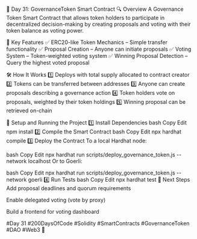 📅 Day 31: GovernanceToken Smart Contract
🔍 Overview
A Governance Token Smart Contract that allows token holders to participate in decentralized decision-making by creating proposals and voting with their token balance as voting power.

📜 Key Features
✅ ERC20-like Token Mechanics – Simple transfer functionality
✅ Proposal Creation – Anyone can initiate proposals
✅ Voting System – Token-weighted voting system
✅ Winning Proposal Detection – Query the highest voted proposal

🛠️ How It Works
1️⃣ Deploys with total supply allocated to contract creator
2️⃣ Tokens can be transferred between addresses
3️⃣ Anyone can create proposals describing a governance action
4️⃣ Token holders vote on proposals, weighted by their token holdings
5️⃣ Winning proposal can be retrieved on-chain

🚀 Setup and Running the Project
1️⃣ Install Dependencies
bash
Copy
Edit
npm install
2️⃣ Compile the Smart Contract
bash
Copy
Edit
npx hardhat compile
3️⃣ Deploy the Contract
To a local Hardhat node:

bash
Copy
Edit
npx hardhat run scripts/deploy_governance_token.js --network localhost
Or to Goerli:

bash
Copy
Edit
npx hardhat run scripts/deploy_governance_token.js --network goerli
4️⃣ Run Tests
bash
Copy
Edit
npx hardhat test
🔗 Next Steps
Add proposal deadlines and quorum requirements

Enable delegated voting (vote by proxy)

Build a frontend for voting dashboard

#Day 31 #200DaysOfCode #Solidity #SmartContracts #GovernanceToken #DAO #Web3 🚀

